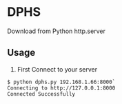 # DPHS
Download from Python http.server

## Usage
1. First Connect to your server
```
$ python dphs.py 192.168.1.66:8000`
Connecting to http://127.0.0.1:8000
Connected Successfully
```
